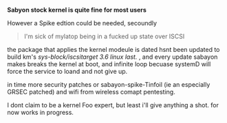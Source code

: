 <b> Sabyon stock kernel is quite fine for most users </b>

<p> However a Spike edtion could be needed, secoundly 
<blockquote>I'm sick of mylatop being in a fucked up state over 
ISCSI </blockquote>
the package that applies the kernel modeule is dated hsnt been updated to build km's
<cite>sys-block/iscsitarget 3.6 linux last. </cite>, 
and every update sabayon makes breaks the kernel at boot, and infinite loop becuase systemD will force the service to loand and not give up. 
<p> in time more security patches or sabayon-spike-Tinfoil (ie an especially GRSEC patched) 
and wifi from wireless comapt pentesting. 

I dont claim to be a kernel Foo expert, but least i'll give anything a shot. 
for now works in progress. 
